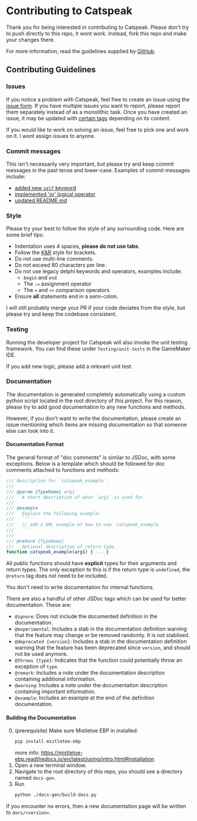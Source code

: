 # Contributing to Catspeak

Thank you for being interested in contributing to Catspeak. Please don't try to
push directly to this repo, it wont work. Instead, fork this repo and make your
changes there.

For more information, read the guidelines supplied by [GitHub](https://docs.github.com/en/get-started/quickstart/contributing-to-projects).

## Contributing Guidelines

### Issues

If you notice a problem with Catspeak, feel free to create an issue using the
[issue form](https://github.com/katsaii/catspeak-lang/issues/new). If you have
multiple issues you want to report, please report them separately instead of as
a monolithic task. Once you have created an issue, it may be updated with
[certain tags](https://github.com/katsaii/catspeak-lang/labels) depending on its
content.

If you would like to work on solving an issue, feel free to pick one and work
on it. I wont assign issues to anyone.

### Commit messages

This isn't necessarily  very important, but please try and keep commit messages
in the past tense and lower-case. Examples of commit messages include:
 - [added new `self` keyword](https://github.com/katsaii/catspeak-lang/commit/e839bac400aaf1874f4bf3e87487813a8354bff7)
 - [implemented 'or' logical operator](https://github.com/katsaii/catspeak-lang/commit/c432c6c21f53feaf7968c0e6453af548932e4844)
 - [updated README.md](https://github.com/katsaii/catspeak-lang/commit/18989abe7a8ebca0965ac1d6e77b596b0ca18340)

### Style

Please try your best to follow the style of any surrounding code. Here are some
brief tips:
 - Indentation uses 4 spaces, **please do not use tabs**.
 - Follow the [K&R](https://en.wikipedia.org/wiki/Indentation_style#K&R_style) style for brackets.
 - Do not use multi-line comments.
 - Do not exceed 80 characters per line.
 - Do not use legacy delphi keywords and operators, examples include:
   - `begin` and `end`
   - The `:=` assignment operator
   - The `=` and `<>` comparison operators
 - Ensure **all** statements end in a semi-colon.

I will still probably merge your PR if your code deviates from the style, but
please try and keep the codebase consistent.

### Testing

Running the developer project for Catspeak will also invoke the unit testing
framework. You can find these under `Testing/unit-tests` in the GameMaker IDE.

If you add new logic, please add a relevant unit test.

### Documentation

The documentation is generated completely automatically using a custom python
script located in the root directory of this project. For this reason, please
try to add good documentation to any new functions and methods.

However, if you don't want to write the documentation, please create an issue
mentioning which items are missing documentation so that someone else can look
into it.

#### Documentation Format

The general format of "doc comments" is similar to JSDoc, with some exceptions.
Below is a template which should be followed for doc comments attached to
functions and methods:
```js
/// Description for `catspeak_example`.
///
/// @param {TypeName} arg1
///   A short description of what `arg1` is used for.
///
/// @example
///   Explain the following example:
///   ```
///   // add a GML example of how to use `catspeak_example`
///   ```
///
/// @return {TypeName}
///   Optional description of return type.
function catspeak_example(arg1) { ... }
```

All public functions should have **explicit** types for their arguments and
return types. The only exception to this is if the return type is `undefined`,
the `@return` tag does not need to be included.

You don't need to write documentation for internal functions.

There are also a handful of other JSDoc tags which can be used for better
documentation. These are:
 - `@ignore`: Does not include the documented definition in the documentation.
 - `@experimental`: Includes a stab in the documentation definition warning that
   the feature may change or be removed randomly. It is not stablised.
 - `@deprecated {version}`: Includes a stab in the documentation definition
   warning that the feature has been deprecated since `version`, and should not
   be used anymore.
 - `@throws {type}`: Indicates that the function could potentially throw an
   exception of `type`.
 - `@remark`: Includes a note under the documentation description containing
   additional information.
 - `@warning`: Includes a note under the documentation description containing
   important information.
 - `@example`: Includes an example at the end of the definition documentation.

#### Building the Documentation

0. (prerequisite) Make sure Mistletoe EBP in installed:
   ```sh
   pip install mistletoe-ebp
   ```
   more info: https://mistletoe-ebp.readthedocs.io/en/latest/using/intro.html#installation
1. Open a new terminal window.
2. Navigate to the root directory of this repo, you should see a directory named
   `docs-gen`.
3. Run
   ```sh
   python ./docs-gen/build-docs.py
   ```

If you encounter no errors, then a new documentation page will be written to
`docs/<version>`.